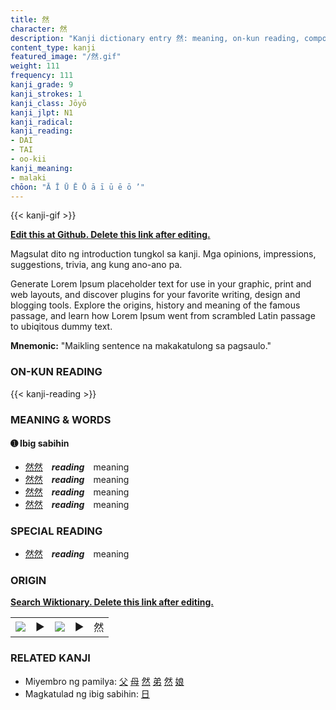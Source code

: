 ```yaml
---
title: 然
character: 然
description: "Kanji dictionary entry 然: meaning, on-kun reading, compounds, origin, related kanji"
content_type: kanji
featured_image: "/然.gif"
weight: 111
frequency: 111
kanji_grade: 9
kanji_strokes: 1
kanji_class: Jōyō
kanji_jlpt: N1
kanji_radical: 
kanji_reading: 
- DAI
- TAI
- oo-kii
kanji_meaning:
- malaki
chōon: "Ā Ī Ū Ē Ō ā ī ū ē ō ’"
---
```

[//]: # (Don't edit the line below. Kanji animated GIF code is automatically generated.)
{{< kanji-gif >}}

[//]: # (Edit below this line.)

**[Edit this at Github. Delete this link after editing.](https://github.com/tim0g/tim/tree/main/content/kanji/然/index.md)**

Magsulat dito ng introduction tungkol sa kanji. Mga opinions, impressions, suggestions, trivia, ang kung ano-ano pa.

Generate Lorem Ipsum placeholder text for use in your graphic, print and web layouts, and discover plugins for your favorite writing, design and blogging tools. Explore the origins, history and meaning of the famous passage, and learn how Lorem Ipsum went from scrambled Latin passage to ubiqitous dummy text.
 
**Mnemonic:** "Maikling sentence na makakatulong sa pagsaulo."

### ON-KUN READING

[//]: # (Don't edit the line below. ON-KUN READING code is automatically generated.)
{{< kanji-reading >}}

### MEANING & WORDS

#### ➊ **Ibig sabihin**
  - [然](../然)[然](../然)　***reading***　meaning
  - [然](../然)[然](../然)　***reading***　meaning
  - [然](../然)[然](../然)　***reading***　meaning
  - [然](../然)[然](../然)　***reading***　meaning

### SPECIAL READING
  - [然](../然)[然](../然)　***reading***　meaning

### ORIGIN

**[Search Wiktionary. Delete this link after editing.](https://wiktionary.org/wiki/然)**
<table class="kanji-table"><tr><td>
<img src="60px-然-bronze.svg.png">
</td><td>▶</td><td>
<img src="60px-然-oracle.svg.png">
</td><td>▶</td>
<td class="kanji-origin">然</td>
</tr></table>

### RELATED KANJI
- Miyembro ng pamilya: [父](../父) [母](../母) [然](../然) [弟](../弟) [然](../然) [娘](../娘)
- Magkatulad ng ibig sabihin: [日](../日)
